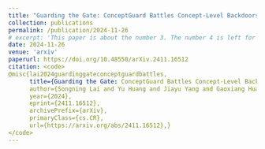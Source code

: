 ```yaml
---
title: "Guarding the Gate: ConceptGuard Battles Concept-Level Backdoors in Concept Bottleneck Models"
collection: publications
permalink: /publication/2024-11-26
# excerpt: 'This paper is about the number 3. The number 4 is left for future work.'
date: 2024-11-26
venue: 'arxiv'
paperurl: https://doi.org/10.48550/arXiv.2411.16512
citation: <code>
@misc{lai2024guardinggateconceptguardbattles,
      title={Guarding the Gate: ConceptGuard Battles Concept-Level Backdoors in Concept Bottleneck Models}, 
      author={Songning Lai and Yu Huang and Jiayu Yang and Gaoxiang Huang and Wenshuo Chen and Yutao Yue},
      year={2024},
      eprint={2411.16512},
      archivePrefix={arXiv},
      primaryClass={cs.CR},
      url={https://arxiv.org/abs/2411.16512},}
</code>
---
```

<!-- [Download paper here](http://gaoxiang-huang.github.io/files/paper3.pdf) -->
<!-- Recommended citation: @misc{lai2024guardinggateconceptguardbattles,
      title={Guarding the Gate: ConceptGuard Battles Concept-Level Backdoors in Concept Bottleneck Models}, 
      author={Songning Lai and Yu Huang and Jiayu Yang and Gaoxiang Huang and Wenshuo Chen and Yutao Yue},
      year={2024},
      eprint={2411.16512},
      archivePrefix={arXiv},
      primaryClass={cs.CR},
      url={https://arxiv.org/abs/2411.16512}, 
}
 -->
